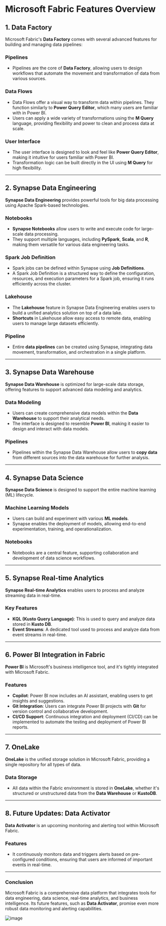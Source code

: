 
# Microsoft Fabric Features Overview

## 1. Data Factory

Microsoft Fabric's **Data Factory** comes with several advanced features for building and managing data pipelines:

### Pipelines
- Pipelines are the core of **Data Factory**, allowing users to design workflows that automate the movement and transformation of data from various sources.
  
### Data Flows
- Data Flows offer a visual way to transform data within pipelines. They function similarly to **Power Query Editor**, which many users are familiar with in Power BI.
- Users can apply a wide variety of transformations using the **M Query** language, providing flexibility and power to clean and process data at scale.

### User Interface
- The user interface is designed to look and feel like **Power Query Editor**, making it intuitive for users familiar with Power BI.
- Transformation logic can be built directly in the UI using **M Query** for high flexibility.

---

## 2. Synapse Data Engineering

**Synapse Data Engineering** provides powerful tools for big data processing using Apache Spark-based technologies.

### Notebooks
- **Synapse Notebooks** allow users to write and execute code for large-scale data processing.
- They support multiple languages, including **PySpark**, **Scala**, and **R**, making them versatile for various data engineering tasks.

### Spark Job Definition
- Spark jobs can be defined within Synapse using **Job Definitions**.
- A Spark Job Definition is a structured way to define the configuration, resources, and execution parameters for a Spark job, ensuring it runs efficiently across the cluster.

### Lakehouse
- The **Lakehouse** feature in Synapse Data Engineering enables users to build a unified analytics solution on top of a data lake.
- **Shortcuts** in Lakehouse allow easy access to remote data, enabling users to manage large datasets efficiently.

### Pipeline
- Entire **data pipelines** can be created using Synapse, integrating data movement, transformation, and orchestration in a single platform.

---

## 3. Synapse Data Warehouse

**Synapse Data Warehouse** is optimized for large-scale data storage, offering features to support advanced data modeling and analytics.

### Data Modeling
- Users can create comprehensive data models within the **Data Warehouse** to support their analytical needs.
- The interface is designed to resemble **Power BI**, making it easier to design and interact with data models.

### Pipelines
- Pipelines within the Synapse Data Warehouse allow users to **copy data** from different sources into the data warehouse for further analysis.

---

## 4. Synapse Data Science

**Synapse Data Science** is designed to support the entire machine learning (ML) lifecycle.

### Machine Learning Models
- Users can build and experiment with various **ML models**.
- Synapse enables the deployment of models, allowing end-to-end experimentation, training, and operationalization.

### Notebooks
- Notebooks are a central feature, supporting collaboration and development of data science workflows.

---

## 5. Synapse Real-time Analytics

**Synapse Real-time Analytics** enables users to process and analyze streaming data in real-time.

### Key Features
- **KQL (Kusto Query Language)**: This is used to query and analyze data stored in **Kusto DB**.
- **Event Streams**: A dedicated tool used to process and analyze data from event streams in real-time.

---

## 6. Power BI Integration in Fabric

**Power BI** is Microsoft's business intelligence tool, and it's tightly integrated with Microsoft Fabric.

### Features
- **Copilot**: Power BI now includes an AI assistant, enabling users to get insights and suggestions.
- **Git Integration**: Users can integrate Power BI projects with **Git** for version control and collaborative development.
- **CI/CD Support**: Continuous integration and deployment (CI/CD) can be implemented to automate the testing and deployment of Power BI reports.

---

## 7. OneLake

**OneLake** is the unified storage solution in Microsoft Fabric, providing a single repository for all types of data.

### Data Storage
- All data within the Fabric environment is stored in **OneLake**, whether it's structured or unstructured data from the **Data Warehouse** or **KustoDB**.

---

## 8. Future Updates: Data Activator

**Data Activator** is an upcoming monitoring and alerting tool within Microsoft Fabric.

### Features
- It continuously monitors data and triggers alerts based on pre-configured conditions, ensuring that users are informed of important events in real-time.

---

### Conclusion

Microsoft Fabric is a comprehensive data platform that integrates tools for data engineering, data science, real-time analytics, and business intelligence. Its future features, such as **Data Activator**, promise even more robust data monitoring and alerting capabilities.




![image](https://github.com/user-attachments/assets/5fcdf9a2-379a-4310-af0a-ebc63cfe198f)


